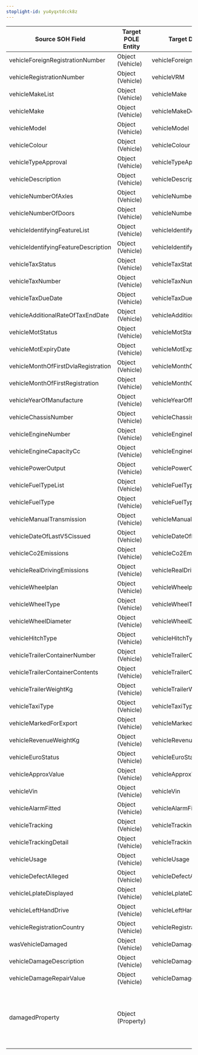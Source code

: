 ```yaml
---
stoplight-id: yu4yqxtdcck8z
---
```


Source SOH Field                      |  Target POLE Entity  |  Target Data Model Field              |  Mapping Type
--------------------------------------|----------------------|---------------------------------------|-------------------------------------------------
vehicleForeignRegistrationNumber      |  Object (Vehicle)    |  vehicleForeignVRM                    |  Direct Mapping
vehicleRegistrationNumber             |  Object (Vehicle)    |  vehicleVRM                           |  Direct Mapping
vehicleMakeList                       |  Object (Vehicle)    |  vehicleMake                          |  Direct Mapping
vehicleMake                           |  Object (Vehicle)    |  vehicleMakeDetails                   |  Direct Mapping
vehicleModel                          |  Object (Vehicle)    |  vehicleModel                         |  Direct Mapping
vehicleColour                         |  Object (Vehicle)    |  vehicleColour                        |  Direct Mapping
vehicleTypeApproval                   |  Object (Vehicle)    |  vehicleTypeApproval                  |  Direct Mapping
vehicleDescription                    |  Object (Vehicle)    |  vehicleDescription                   |  Direct Mapping
vehicleNumberOfAxles                  |  Object (Vehicle)    |  vehicleNumberOfAxles                 |  Direct Mapping
vehicleNumberOfDoors                  |  Object (Vehicle)    |  vehicleNumberOfDoors                 |  Direct Mapping
vehicleIdentifyingFeatureList         |  Object (Vehicle)    |  vehicleIdentifyingFeature            |  Direct Mapping
vehicleIdentifyingFeatureDescription  |  Object (Vehicle)    |  vehicleIdentifyingFeatureDetails     |  Direct Mapping
vehicleTaxStatus                      |  Object (Vehicle)    |  vehicleTaxStatus                     |  Direct Mapping
vehicleTaxNumber                      |  Object (Vehicle)    |  vehicleTaxNumber                     |  Direct Mapping
vehicleTaxDueDate                     |  Object (Vehicle)    |  vehicleTaxDueDate                    |  Direct Mapping
vehicleAdditionalRateOfTaxEndDate     |  Object (Vehicle)    |  vehicleAdditionalRateOfTaxEndDate    |  Direct Mapping
vehicleMotStatus                      |  Object (Vehicle)    |  vehicleMotStatus                     |  Direct Mapping
vehicleMotExpiryDate                  |  Object (Vehicle)    |  vehicleMotExpiryDate                 |  Direct Mapping
vehicleMonthOfFirstDvlaRegistration   |  Object (Vehicle)    |  vehicleMonthOfFirstDvlaRegistration  |  Direct Mapping
vehicleMonthOfFirstRegistration       |  Object (Vehicle)    |  vehicleMonthOfFirstRegistration      |  Direct Mapping
vehicleYearOfManufacture              |  Object (Vehicle)    |  vehicleYearOfManufacture             |  Direct Mapping
vehicleChassisNumber                  |  Object (Vehicle)    |  vehicleChassisNumber                 |  Direct Mapping
vehicleEngineNumber                   |  Object (Vehicle)    |  vehicleEngineNumber                  |  Direct Mapping
vehicleEngineCapacityCc               |  Object (Vehicle)    |  vehicleEngineCapacityCc              |  Direct Mapping
vehiclePowerOutput                    |  Object (Vehicle)    |  vehiclePowerOutput                   |  Direct Mapping
vehicleFuelTypeList                   |  Object (Vehicle)    |  vehicleFuelType                      |  Direct Mapping
vehicleFuelType                       |  Object (Vehicle)    |  vehicleFuelTypeDetails               |  Direct Mapping
vehicleManualTransmission             |  Object (Vehicle)    |  vehicleManualTransmission            |  Direct Mapping
vehicleDateOfLastV5Cissued            |  Object (Vehicle)    |  vehicleDateOfLastV5Cissued           |  Direct Mapping
vehicleCo2Emissions                   |  Object (Vehicle)    |  vehicleCo2Emissions                  |  Direct Mapping
vehicleRealDrivingEmissions           |  Object (Vehicle)    |  vehicleRealDrivingEmissions          |  Direct Mapping
vehicleWheelplan                      |  Object (Vehicle)    |  vehicleWheelplan                     |  Direct Mapping
vehicleWheelType                      |  Object (Vehicle)    |  vehicleWheelType                     |  Direct Mapping
vehicleWheelDiameter                  |  Object (Vehicle)    |  vehicleWheelDiameter                 |  Direct Mapping
vehicleHitchType                      |  Object (Vehicle)    |  vehicleHitchType                     |  Direct Mapping
vehicleTrailerContainerNumber         |  Object (Vehicle)    |  vehicleTrailerContainerNumber        |  Direct Mapping
vehicleTrailerContainerContents       |  Object (Vehicle)    |  vehicleTrailerContainerContents      |  Direct Mapping
vehicleTrailerWeightKg                |  Object (Vehicle)    |  vehicleTrailerWeightKg               |  Direct Mapping
vehicleTaxiType                       |  Object (Vehicle)    |  vehicleTaxiType                      |  Direct Mapping
vehicleMarkedForExport                |  Object (Vehicle)    |  vehicleMarkedForExport               |  Direct Mapping
vehicleRevenueWeightKg                |  Object (Vehicle)    |  vehicleRevenueWeightKg               |  Direct Mapping
vehicleEuroStatus                     |  Object (Vehicle)    |  vehicleEuroStatus                    |  Direct Mapping
vehicleApproxValue                    |  Object (Vehicle)    |  vehicleApproxValue                   |  Direct Mapping
vehicleVin                            |  Object (Vehicle)    |  vehicleVin                           |  Direct Mapping
vehicleAlarmFitted                    |  Object (Vehicle)    |  vehicleAlarmFitted                   |  Direct Mapping
vehicleTracking                       |  Object (Vehicle)    |  vehicleTracking                      |  Direct Mapping
vehicleTrackingDetail                 |  Object (Vehicle)    |  vehicleTrackingDetail                |  Direct Mapping
vehicleUsage                          |  Object (Vehicle)    |  vehicleUsage                         |  Direct Mapping
vehicleDefectAlleged                  |  Object (Vehicle)    |  vehicleDefectAlleged                 |  Direct Mapping
vehicleLplateDisplayed                |  Object (Vehicle)    |  vehicleLplateDisplayed               |  Direct Mapping
vehicleLeftHandDrive                  |  Object (Vehicle)    |  vehicleLeftHandDrive                 |  Direct Mapping
vehicleRegistrationCountry            |  Object (Vehicle)    |  vehicleRegistrationCountry           |  Direct Mapping
wasVehicleDamaged                     |  Object (Vehicle)    |  vehicleDamaged                       |  Direct Mapping
vehicleDamageDescription              |  Object (Vehicle)    |  vehicleDamageDescription             |  Direct Mapping
vehicleDamageRepairValue              |  Object (Vehicle)    |  vehicleDamageRepairValue             |  Direct Mapping
damagedProperty                       |  Object (Property)   |                                       |  New POLE entity created, value remains the same